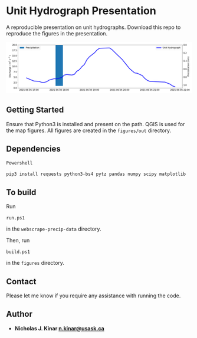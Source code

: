 # Unit Hydrograph Presentation

A reproducible presentation on unit hydrographs.
Download this repo to reproduce the figures in the presentation.

![Plot of unit hydrograph](unit-hydrograph.png)


## Getting Started
Ensure that Python3 is installed and present on the path.
QGIS is used for the map figures.
All figures are created in the `figures/out` directory.

## Dependencies

```
Powershell
```

```
pip3 install requests python3-bs4 pytz pandas numpy scipy matplotlib
```

## To build

Run
```
run.ps1
```

in the `webscrape-precip-data` directory.

Then, run
```
build.ps1
```

in the `figures` directory.


## Contact

Please let me know if you require any assistance with running the code.

## Author

* **Nicholas J. Kinar <n.kinar@usask.ca>**
